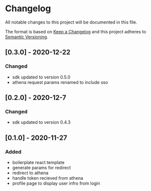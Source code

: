 # Changelog

All notable changes to this project will be documented in this file.

The format is based on [Keep a Changelog](http://keepachangelog.com/en/1.0.0/)
and this project adheres to [Semantic Versioning](http://semver.org/spec/v2.0.0.html).

## [0.3.0] - 2020-12-22

### Changed

- sdk updated to version 0.5.0
- athena request params renamed to include sso

## [0.2.0] - 2020-12-7

### Changed

- sdk updated to version 0.4.3

## [0.1.0] - 2020-11-27

### Added

- boilerplate react template
- generate params for redirect
- redirect to athena
- handle token recieved from athena
- profile page to display user infro from login
